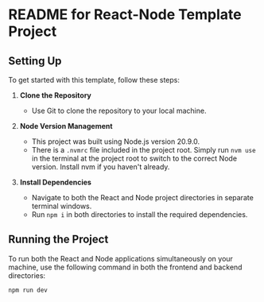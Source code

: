 # README for React-Node Template Project

## Setting Up
To get started with this template, follow these steps:

1. **Clone the Repository**
   - Use Git to clone the repository to your local machine.

2. **Node Version Management**
   - This project was built using Node.js version 20.9.0.
   - There is a `.nvmrc` file included in the project root. Simply run `nvm use` in the terminal at the project root to switch to the correct Node version. Install nvm if you haven't already.

3. **Install Dependencies**
   - Navigate to both the React and Node project directories in separate terminal windows.
   - Run `npm i` in both directories to install the required dependencies.

## Running the Project
To run both the React and Node applications simultaneously on your machine, use the following command in both the frontend and backend directories:

```npm run dev```